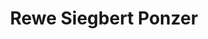 ---
title: "Rewe Siegbert Ponzer"
url: /karlsruhe/rewe-siegbert-ponzer-hermann-hoepker-aschoff-strasse/
shop: Supermarkt
---